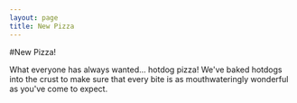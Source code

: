 ```yaml
---
layout: page
title: New Pizza
---
```


#New Pizza!

What everyone has always wanted... hotdog pizza! We've baked hotdogs into the crust to make sure that every bite is as mouthwateringly wonderful as you've come to expect. 